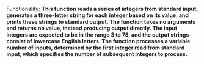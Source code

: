 Functionality: **This function reads a series of integers from standard input, generates a three-letter string for each integer based on its value, and prints these strings to standard output. The function takes no arguments and returns no value, instead producing output directly. The input integers are expected to be in the range 3 to 78, and the output strings consist of lowercase English letters. The function processes a variable number of inputs, determined by the first integer read from standard input, which specifies the number of subsequent integers to process.**